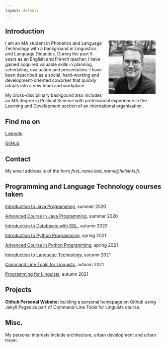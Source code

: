 ```yaml
---
layout: default
---
```


## Introduction

<img src="assets/images/jrajala.jpg" alt="Photo" hspace="20" width="30%" align="right"/> I am an MA student in Phonetics and Language Technology with a background in Linguistics and Language Didactics. During the past 5 years as an English and French teacher, I have gained acquired valuable skills in planning, scheduling, evaluation and presentation. I have been described as a social, hard-working and development-oriented coworker that quickly adapts into a new team and workplace.

My cross-disciplinary backgound also includes an MA degree in Political Science with professional experience in the Learning and Development section of an international organisation.

## Find me on

[LinkedIn](https://www.linkedin.com/in/joonarajala/)

[GitHub](https://github.com/jxrajala)

## Contact

My email address is of the form _first_name.last_name@helsinki.fi_. 

## Programming and Language Technology courses taken

[Introduction to Java Programming](https://java-programming.mooc.fi/), summer 2020

[Advanced Course in Java Programming](https://java-programming.mooc.fi/), summer 2020

[Introduction to Databases with SQL](https://studies.helsinki.fi/courses/cu/hy-CU-118023990-2021-08-01), autumn 2020

[Introduction to Python Programming](https://studies.helsinki.fi/courses/cu/hy-CU-118023867-2021-08-01), spring 2021

[Advanced Course in Python Programming](https://studies.helsinki.fi/courses/cu/hy-CU-118023947-2021-08-01), spring 2021

[Introduction to Language Technology](https://studies.helsinki.fi/courses/cu/hy-CU-118591924-2021-08-01), autumn 2021

[Command Line Tools for Linguists](https://studies.helsinki.fi/courses/cu/hy-CU-134651633-2021-08-01), autumn 2021

[Programming for Linguists](https://studies.helsinki.fi/courses/cu/hy-CU-117878680-2021-08-01), autumn 2021

## Projects

**Github Personal Website:** building a personal homepage on Github using Jekyll Pages as part of Command-Line Tools for Linguists course.

## Misc.

My personal interests include architecture, urban development and urban travel.
